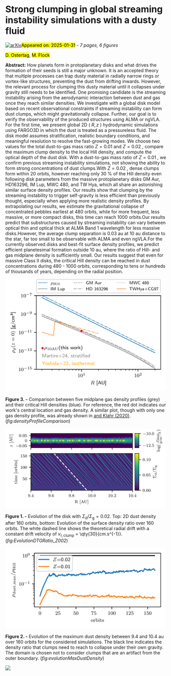 <div class="macros" style="visibility:hidden;">
$\newcommand{\ensuremath}{}$
$\newcommand{\xspace}{}$
$\newcommand{\object}[1]{\texttt{#1}}$
$\newcommand{\farcs}{{.}''}$
$\newcommand{\farcm}{{.}'}$
$\newcommand{\arcsec}{''}$
$\newcommand{\arcmin}{'}$
$\newcommand{\ion}[2]{#1#2}$
$\newcommand{\textsc}[1]{\textrm{#1}}$
$\newcommand{\hl}[1]{\textrm{#1}}$
$\newcommand{\footnote}[1]{}$</div>



<div id="title">

# Strong clumping in global streaming instability simulations with a dusty fluid

</div>
<div id="comments">

[![arXiv](https://img.shields.io/badge/arXiv-2501.18424-b31b1b.svg)](https://arxiv.org/abs/2501.18424)<mark>Appeared on: 2025-01-31</mark> -  _7 pages, 6 figures_

</div>
<div id="authors">

<mark>D. Ostertag</mark>, <mark>M. Flock</mark>

</div>
<div id="abstract">

**Abstract:** How planets form in protoplanetary disks and what drives the formation of their seeds is still a major unknown. It is an accepted theory that multiple processes can trap dusty material in radially narrow rings or vortex-like structures, preventing the dust from drifting inwards. However, the relevant process for clumping this dusty material until it collapses under gravity still needs to be identified. One promising candidate is the streaming instability arising from the aerodynamic interaction between dust and gas once they reach similar densities. We investigate with a global disk model based on recent observational constraints if streaming instability can form dust clumps, which might gravitationally collapse. Further, our goal is to verify the observability of the produced structures using ALMA or ngVLA. For the first time, we present global 2D ( $R,z$ ) hydrodynamic simulations using FARGO3D in which the dust is treated as a pressureless fluid. The disk model assumes stratification, realistic boundary conditions, and meaningful resolution to resolve the fast-growing modes. We choose two values for the total dust-to-gas mass ratio $Z=0.01$ and $Z=0.02$ , compare the maximum clump density to the local Hill density, and compute the optical depth of the dust disk. With a dust-to-gas mass ratio of $Z=0.01$ , we confirm previous streaming instability simulations, not showing the ability to form strong concentrations of dust clumps.With $Z=0.02$ , dense clumps form within 20 orbits, however reaching only 30 $\%$ of the Hill density even following disk parameters from the massive protoplanetary disks GM Aur, HD163296, IM Lup, MWC 480, and TW Hya, which all share an astonishing similar surface density profiles. Our results show that clumping by the streaming instability to trigger self-gravity is less efficient than previously thought, especially when applying more realistic density profiles. By extrapolating our results, we estimate the gravitational collapse of concentrated pebbles earliest at 480 orbits, while for more frequent, less massive, or more compact disks, this time can reach 1000 orbits.Our results predict that substructures caused by streaming instability can vary between optical thin and optical thick at ALMA Band 1 wavelength for less massive disks.However, the average clump separation is 0.03 au at 10 au distance to the star, far too small to be observable with ALMA and even ngVLA.For the currently observed disks and best-fit surface density profiles, we predict efficient planetesimal formation outside 10 au, where the ratio of Hill- and gas midplane density is sufficiently small. Our results suggest that even for massive Class II disks, the critical Hill density can be reached in dust concentrations during 480 - 1000 orbits, corresponding to tens or hundreds of thousands of years, depending on the radial position.

</div>

<div id="div_fig1">

<img src="tmp_2501.18424/./plots/DensityProfileComparisonHillDensity.png" alt="Fig3" width="100%"/>

**Figure 3. -** Comparison between five midplane gas density profiles (grey) and their critical Hill densities (blue). For reference, the red dot indicates our work's central location and gas density. A similar plot, though with only one gas density profile, was already shown in [ and Klahr (2020)](). (*fig:densityProfileComparison*)

</div>
<div id="div_fig2">

<img src="tmp_2501.18424/./plots/dustDensity2D_EvolDTG_4096x1024_Z002_FARGO.png" alt="Fig1" width="100%"/>

**Figure 1. -** Evolution of the disk with $\Sigma_{\mathrm{d}}/\Sigma_{\mathrm{g}}=0.02$. Top: 2D dust density after 160 orbits, bottom: Evolution of the surface density ratio over 160 orbits. The white dashed line shows the theoretical radial drift with a constant drift velocity of $v_{\mathrm{r, clump}}$ = \qty{30}{cm.s^{-1}}. (*fig:EvolutionDTGRatio_Z002*)

</div>
<div id="div_fig3">

<img src="tmp_2501.18424/./plots/evolutionMaxDustDensity_4096x1024_Z001Z002.png" alt="Fig2" width="100%"/>

**Figure 2. -** Evolution of the maximum dust density between 9.4 and 10.4 au over 160 orbits for the considered simulations. The black line indicates the density ratio that clumps need to reach to collapse under their own gravity. The domain is chosen not to consider clumps that are an artifact from the outer boundary. (*fig:evolutionMaxDustDensity*)

</div><div id="qrcode"><img src=https://api.qrserver.com/v1/create-qr-code/?size=100x100&data="https://arxiv.org/abs/2501.18424"></div>